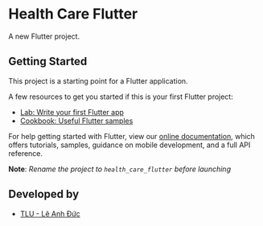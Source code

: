 # Health Care Flutter

A new Flutter project.

## Getting Started

This project is a starting point for a Flutter application.

A few resources to get you started if this is your first Flutter project:

- [Lab: Write your first Flutter app](https://flutter.dev/docs/get-started/codelab)
- [Cookbook: Useful Flutter samples](https://flutter.dev/docs/cookbook)

For help getting started with Flutter, view our
[online documentation](https://flutter.dev/docs), which offers tutorials,
samples, guidance on mobile development, and a full API reference.

**Note**: *Rename the project to `health_care_flutter` before launching*

## Developed by

- [TLU - Lê Anh Đức](https://github.com/leanhducprovn)
